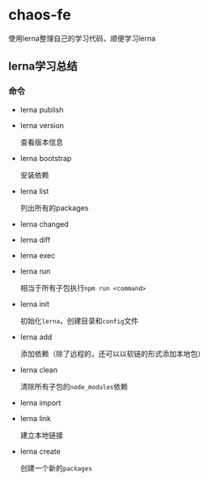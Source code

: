 # chaos-fe

使用lerna整理自己的学习代码，顺便学习lerna

## lerna学习总结

### 命令

+ lerna publish  
+ lerna version  

  查看版本信息

+ lerna bootstrap

  安装依赖

+ lerna list  

  列出所有的packages

+ lerna changed
+ lerna diff
+ lerna exec
+ lerna run  

  相当于所有子包执行`npm run <command>`

+ lerna init  

  初始化`lerna`，创建目录和`config`文件

+ lerna add  

  添加依赖（除了远程的，还可以以软链的形式添加本地包）

+ lerna clean  

  清除所有子包的`node_modules`依赖

+ lerna import
+ lerna link

  建立本地链接

+ lerna create

  创建一个新的`packages`
